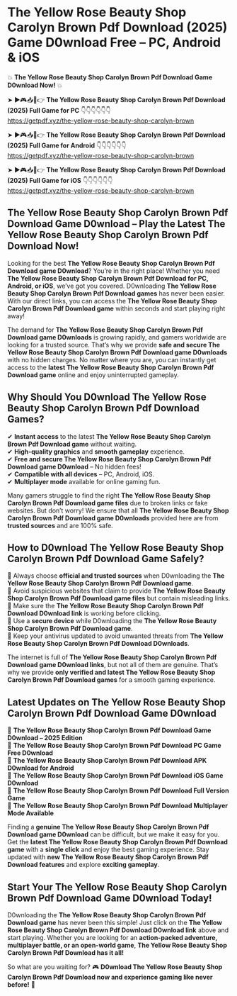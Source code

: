 # The Yellow Rose Beauty Shop Carolyn Brown Pdf Download (2025) Game D0wnload Free – PC, Android & iOS

💥 **The Yellow Rose Beauty Shop Carolyn Brown Pdf Download Game D0wnload Now!** 💥  

➤ ►🎮📥📱👉 **The Yellow Rose Beauty Shop Carolyn Brown Pdf Download (2025) Full Game for PC** 👇👇👇👇👇👇  
https://getpdf.xyz/the-yellow-rose-beauty-shop-carolyn-brown  

➤ ►🎮📥📱👉 **The Yellow Rose Beauty Shop Carolyn Brown Pdf Download (2025) Full Game for Android** 👇👇👇👇👇👇  
https://getpdf.xyz/the-yellow-rose-beauty-shop-carolyn-brown  

➤ ►🎮📥📱👉 **The Yellow Rose Beauty Shop Carolyn Brown Pdf Download (2025) Full Game for iOS** 👇👇👇👇👇👇  
https://getpdf.xyz/the-yellow-rose-beauty-shop-carolyn-brown  

## The Yellow Rose Beauty Shop Carolyn Brown Pdf Download Game D0wnload – Play the Latest The Yellow Rose Beauty Shop Carolyn Brown Pdf Download Now!

Looking for the best **The Yellow Rose Beauty Shop Carolyn Brown Pdf Download game D0wnload**? You’re in the right place! Whether you need **The Yellow Rose Beauty Shop Carolyn Brown Pdf Download for PC, Android, or iOS**, we’ve got you covered. D0wnloading **The Yellow Rose Beauty Shop Carolyn Brown Pdf Download games** has never been easier. With our direct links, you can access the **The Yellow Rose Beauty Shop Carolyn Brown Pdf Download game** within seconds and start playing right away!  

The demand for **The Yellow Rose Beauty Shop Carolyn Brown Pdf Download game D0wnloads** is growing rapidly, and gamers worldwide are looking for a trusted source. That’s why we provide **safe and secure The Yellow Rose Beauty Shop Carolyn Brown Pdf Download game D0wnloads** with no hidden charges. No matter where you are, you can instantly get access to the **latest The Yellow Rose Beauty Shop Carolyn Brown Pdf Download game** online and enjoy uninterrupted gameplay.  

## **Why Should You D0wnload The Yellow Rose Beauty Shop Carolyn Brown Pdf Download Games?**  

✔ **Instant access** to the latest **The Yellow Rose Beauty Shop Carolyn Brown Pdf Download game** without waiting.  
✔ **High-quality graphics** and **smooth gameplay** experience.  
✔ **Free and secure The Yellow Rose Beauty Shop Carolyn Brown Pdf Download game D0wnload** – No hidden fees!  
✔ **Compatible with all devices** – PC, Android, iOS.  
✔ **Multiplayer mode** available for online gaming fun.  

Many gamers struggle to find the right **The Yellow Rose Beauty Shop Carolyn Brown Pdf Download game files** due to broken links or fake websites. But don’t worry! We ensure that all **The Yellow Rose Beauty Shop Carolyn Brown Pdf Download game D0wnloads** provided here are from **trusted sources** and are 100% safe.  

## **How to D0wnload The Yellow Rose Beauty Shop Carolyn Brown Pdf Download Game Safely?**  

📌 Always choose **official and trusted sources** when D0wnloading the **The Yellow Rose Beauty Shop Carolyn Brown Pdf Download game**.  
📌 Avoid suspicious websites that claim to provide **The Yellow Rose Beauty Shop Carolyn Brown Pdf Download game files** but contain misleading links.  
📌 Make sure the **The Yellow Rose Beauty Shop Carolyn Brown Pdf Download D0wnload link** is working before clicking.  
📌 Use a **secure device** while D0wnloading the **The Yellow Rose Beauty Shop Carolyn Brown Pdf Download game**.  
📌 Keep your antivirus updated to avoid unwanted threats from **The Yellow Rose Beauty Shop Carolyn Brown Pdf Download D0wnloads**.  

The internet is full of **The Yellow Rose Beauty Shop Carolyn Brown Pdf Download game D0wnload links**, but not all of them are genuine. That’s why we provide **only verified and latest The Yellow Rose Beauty Shop Carolyn Brown Pdf Download games** for a smooth gaming experience.  

## **Latest Updates on The Yellow Rose Beauty Shop Carolyn Brown Pdf Download Game D0wnload**  

🔹 **The Yellow Rose Beauty Shop Carolyn Brown Pdf Download Game D0wnload – 2025 Edition**  
🔹 **The Yellow Rose Beauty Shop Carolyn Brown Pdf Download PC Game Free D0wnload**  
🔹 **The Yellow Rose Beauty Shop Carolyn Brown Pdf Download APK D0wnload for Android**  
🔹 **The Yellow Rose Beauty Shop Carolyn Brown Pdf Download iOS Game D0wnload**  
🔹 **The Yellow Rose Beauty Shop Carolyn Brown Pdf Download Full Version Game**  
🔹 **The Yellow Rose Beauty Shop Carolyn Brown Pdf Download Multiplayer Mode Available**  

Finding a **genuine The Yellow Rose Beauty Shop Carolyn Brown Pdf Download game D0wnload** can be difficult, but we make it easy for you. Get the **latest The Yellow Rose Beauty Shop Carolyn Brown Pdf Download game** with a **single click** and enjoy the best gaming experience. Stay updated with **new The Yellow Rose Beauty Shop Carolyn Brown Pdf Download features** and explore **exciting gameplay**.  

## **Start Your The Yellow Rose Beauty Shop Carolyn Brown Pdf Download Game D0wnload Today!**  

D0wnloading the **The Yellow Rose Beauty Shop Carolyn Brown Pdf Download game** has never been this simple! Just click on the **The Yellow Rose Beauty Shop Carolyn Brown Pdf Download D0wnload link** above and start playing. Whether you are looking for an **action-packed adventure, multiplayer battle, or an open-world game**, **The Yellow Rose Beauty Shop Carolyn Brown Pdf Download has it all!**  

So what are you waiting for? 🎮 **D0wnload The Yellow Rose Beauty Shop Carolyn Brown Pdf Download now and experience gaming like never before!** 🚀  
